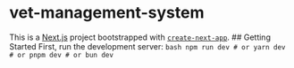 # vet-management-system
This is a [Next.js](https://nextjs.org/) project bootstrapped with [`create-next-app`](https://github.com/vercel/next.js/tree/canary/packages/create-next-app).  ## Getting Started  First, run the development server:  ```bash npm run dev # or yarn dev # or pnpm dev # or bun dev ```
